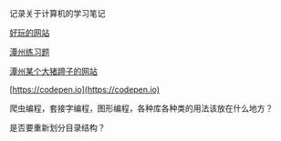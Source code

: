 记录关于计算机的学习笔记



[好玩的网站](https://aidn.jp/mikutap/)

[潭州练习题](http://47.104.155.140)







[潭州某个大猪蹄子的网站](http://wppp.ltd)

[https://codepen.io](https://codepen.io)





爬虫编程，套接字编程，图形编程，各种库各种类的用法该放在什么地方？

是否要重新划分目录结构？


